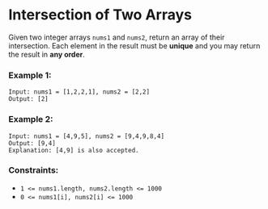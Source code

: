 # Intersection of Two Arrays

Given two integer arrays `nums1` and `nums2`, return an array of their intersection. Each element in the result must be **unique** and you may return the result in **any order**.

 

### Example 1:
```
Input: nums1 = [1,2,2,1], nums2 = [2,2]
Output: [2]
```
### Example 2:
```
Input: nums1 = [4,9,5], nums2 = [9,4,9,8,4]
Output: [9,4]
Explanation: [4,9] is also accepted.
```

### Constraints:

* `1 <= nums1.length, nums2.length <= 1000`
* `0 <= nums1[i], nums2[i] <= 1000`